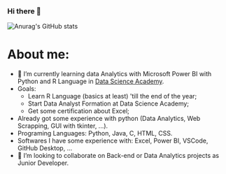 ### Hi there 👋



![Anurag's GitHub stats](https://github-readme-stats.vercel.app/api?username=diogoJoseFreitas&show_icons=true&theme=transparent)
<!-- [![Top Langs](https://github-readme-stats.vercel.app/api/top-langs/?username=diogoJoseFreitas&layout=donut)](https://github.com/anuraghazra/github-readme-stats) -->


# About me:
- 🌱 I’m currently learning data Analytics with Microsoft Power BI with Python and R Language in [Data Science Academy](https://www.datascienceacademy.com.br/).
- Goals: 
  - Learn R Language (basics at least) 'till the end of the year;
  - Start Data Analyst Formation at Data Science Academy;
  - Get some certification about Excel;
- Already got some experience with python (Data Analytics, Web Scrapping, GUI with tkinter, ...).
- Programing Languages: Python, Java, C, HTML, CSS.
- Softwares I have some experience with: Excel, Power BI, VSCode, GitHub Desktop, ...
- 👯 I’m looking to collaborate on Back-end or Data Analytics projects as Junior Developer.
